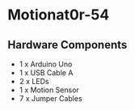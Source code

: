 # Motionat0r-54
## Hardware Components
* 1 x Arduino Uno
* 1 x USB Cable A
* 2 x LEDs
* 1 x Motion Sensor
* 7 x Jumper Cables
